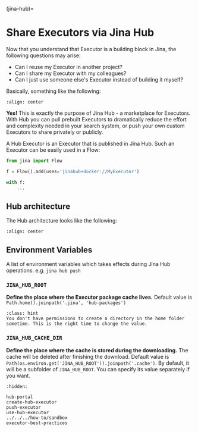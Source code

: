 (jina-hub)=
# Share Executors via Jina Hub

Now that you understand that Executor is a building block in Jina, the following questions may arise:

- Can I reuse my Executor in another project?
- Can I share my Executor with my colleagues?
- Can I just use someone else's Executor instead of building it myself?

Basically, something like the following:

```{figure} ../../../../.github/hub-user-journey.svg
:align: center
```

**Yes!** This is exactly the purpose of Jina Hub - a marketplace for Executors. With Hub you can pull prebuilt
Executors to dramatically reduce the effort and complexity needed in your search system, or push your own custom
Executors to share privately or publicly.

A Hub Executor is an Executor that is published in Jina Hub. Such an Executor can be easily used in a Flow:

```python
from jina import Flow

f = Flow().add(uses='jinahub+docker://MyExecutor')

with f:
    ...
``` 

## Hub architecture

The Hub architecture looks like the following:

```{figure} ../../../../.github/hub-system.svg
:align: center
```

## Environment Variables

A list of environment variables which takes effects during Jina Hub operations. e.g. `jina hub push`

### `JINA_HUB_ROOT`

**Define the place where the Executor package cache lives.** Default value is `Path.home().joinpath('.jina', 'hub-packages')`

````{admonition} Hint
:class: hint
You don't have permissions to create a directory in the home folder sometime. This is the right time to change the value.
````

### `JINA_HUB_CACHE_DIR`

**Define the place where the cache is stored during the downloading.** The cache will be deleted after finishing the download. Default value is `Path(os.environ.get('JINA_HUB_ROOT')).joinpath('.cache')`. By default, it will be a subfolder of `JINA_HUB_ROOT`. You can specify its value separately if you want.


```{toctree}
:hidden:

hub-portal
create-hub-executor
push-executor
use-hub-executor
../../../how-to/sandbox
executor-best-practices
```
